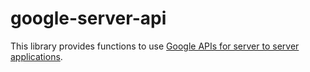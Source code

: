 # google-server-api

This library provides functions to use [Google APIs for server to server applications](https://developers.google.com/identity/protocols/OAuth2ServiceAccount).
